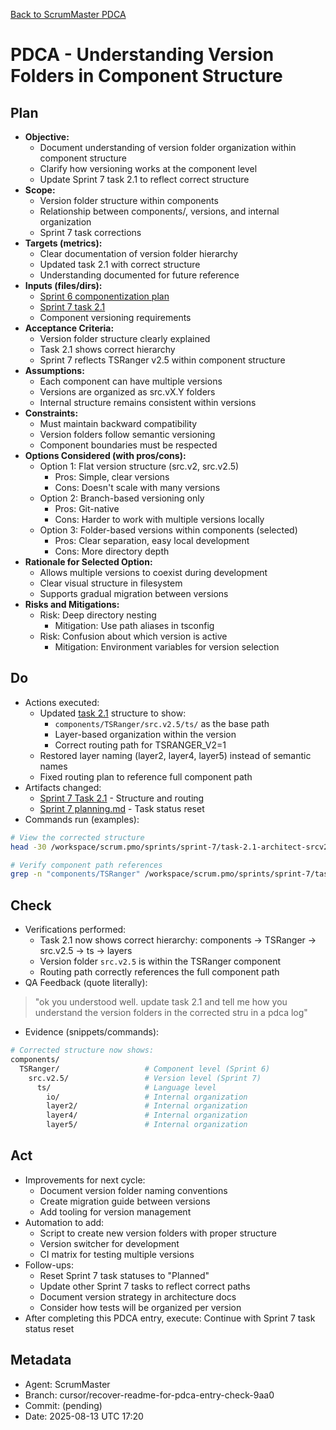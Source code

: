 [Back to ScrumMaster PDCA](../)

# PDCA - Understanding Version Folders in Component Structure

## Plan
- **Objective:** 
  - Document understanding of version folder organization within component structure
  - Clarify how versioning works at the component level
  - Update Sprint 7 task 2.1 to reflect correct structure
- **Scope:** 
  - Version folder structure within components
  - Relationship between components/, versions, and internal organization
  - Sprint 7 task corrections
- **Targets (metrics):** 
  - Clear documentation of version folder hierarchy
  - Updated task 2.1 with correct structure
  - Understanding documented for future reference
- **Inputs (files/dirs):** 
  - [Sprint 6 componentization plan](../../../sprints/sprint-6/task-6-architect-componentization-and-submodules.md)
  - [Sprint 7 task 2.1](../../../sprints/sprint-7/task-2.1-architect-srcv2-structure.md)
  - Component versioning requirements
- **Acceptance Criteria:**
  - Version folder structure clearly explained
  - Task 2.1 shows correct hierarchy
  - Sprint 7 reflects TSRanger v2.5 within component structure
- **Assumptions:**
  - Each component can have multiple versions
  - Versions are organized as src.vX.Y folders
  - Internal structure remains consistent within versions
- **Constraints:**
  - Must maintain backward compatibility
  - Version folders follow semantic versioning
  - Component boundaries must be respected
- **Options Considered (with pros/cons):**
  - Option 1: Flat version structure (src.v2, src.v2.5)
    - Pros: Simple, clear versions
    - Cons: Doesn't scale with many versions
  - Option 2: Branch-based versioning only
    - Pros: Git-native
    - Cons: Harder to work with multiple versions locally
  - Option 3: Folder-based versions within components (selected)
    - Pros: Clear separation, easy local development
    - Cons: More directory depth
- **Rationale for Selected Option:**
  - Allows multiple versions to coexist during development
  - Clear visual structure in filesystem
  - Supports gradual migration between versions
- **Risks and Mitigations:**
  - Risk: Deep directory nesting
    - Mitigation: Use path aliases in tsconfig
  - Risk: Confusion about which version is active
    - Mitigation: Environment variables for version selection

## Do
- Actions executed:
  - Updated [task 2.1](../../../sprints/sprint-7/task-2.1-architect-srcv2-structure.md) structure to show:
    - `components/TSRanger/src.v2.5/ts/` as the base path
    - Layer-based organization within the version
    - Correct routing path for TSRANGER_V2=1
  - Restored layer naming (layer2, layer4, layer5) instead of semantic names
  - Fixed routing plan to reference full component path
- Artifacts changed:
  - [Sprint 7 Task 2.1](../../../sprints/sprint-7/task-2.1-architect-srcv2-structure.md) - Structure and routing
  - [Sprint 7 planning.md](../../../sprints/sprint-7/planning.md) - Task status reset
- Commands run (examples):
```bash
# View the corrected structure
head -30 /workspace/scrum.pmo/sprints/sprint-7/task-2.1-architect-srcv2-structure.md

# Verify component path references
grep -n "components/TSRanger" /workspace/scrum.pmo/sprints/sprint-7/task-2.1-architect-srcv2-structure.md
```

## Check
- Verifications performed:
  - Task 2.1 now shows correct hierarchy: components → TSRanger → src.v2.5 → ts → layers
  - Version folder `src.v2.5` is within the TSRanger component
  - Routing path correctly references the full component path
- QA Feedback (quote literally):
> "ok you understood well. update task 2.1 and tell me how you understand the version folders in the corrected stru in a pdca log"
- Evidence (snippets/commands):
```bash
# Corrected structure now shows:
components/
  TSRanger/                   # Component level (Sprint 6)
    src.v2.5/                 # Version level (Sprint 7)
      ts/                     # Language level
        io/                   # Internal organization
        layer2/               # Internal organization
        layer4/               # Internal organization
        layer5/               # Internal organization
```

## Act
- Improvements for next cycle:
  - Document version folder naming conventions
  - Create migration guide between versions
  - Add tooling for version management
- Automation to add:
  - Script to create new version folders with proper structure
  - Version switcher for development
  - CI matrix for testing multiple versions
- Follow-ups:
  - Reset Sprint 7 task statuses to "Planned"
  - Update other Sprint 7 tasks to reflect correct paths
  - Document version strategy in architecture docs
  - Consider how tests will be organized per version
- After completing this PDCA entry, execute: Continue with Sprint 7 task status reset

## Metadata
- Agent: ScrumMaster
- Branch: cursor/recover-readme-for-pdca-entry-check-9aa0
- Commit: (pending)
- Date: 2025-08-13 UTC 17:20